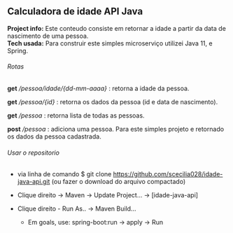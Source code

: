 ## Calculadora de idade API Java
**Project info:** Este conteudo consiste em retornar a idade a partir da data de nascimento de uma pessoa.   
**Tech usada:** Para construir este simples microserviço utilizei Java 11, e Spring.

###### Rotas

**get** _/pessoa/idade/{dd-mm-aaaa}_ : retorna a idade da pessoa. 

**get** _/pessoa/{id}_ : retorna os dados da pessoa (id e data de nascimento).

**get** _/pessoa_ : retorna lista de todas as pessoas.

**post** _/pessoa_ : adiciona uma pessoa. Para este simples projeto e retornado os dados da pessoa cadastrada.


###### Usar o repositorio

- via linha de comando
$ git clone https://github.com/scecilia028/idade-java-api.git (ou fazer o download do arquivo compactado)

- Clique direito -> Maven -> Update Project... -> [idade-java-api]
 
- Clique direito - Run As.. -> Maven Build... 
  - Em goals, use: spring-boot:run -> apply -> Run
